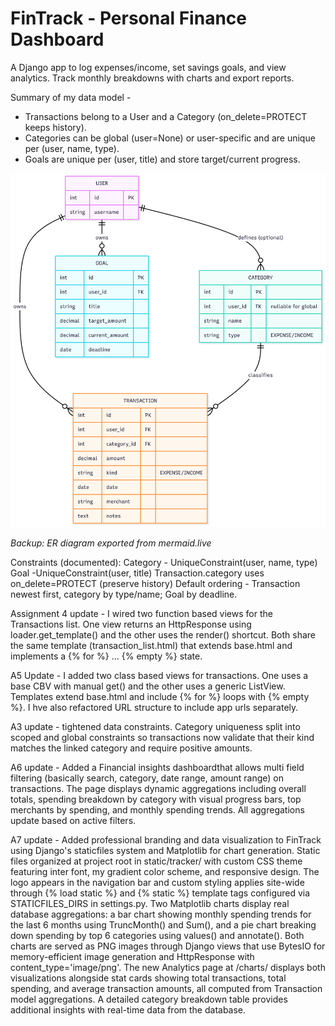 # FinTrack - Personal Finance Dashboard

A Django app to log expenses/income, set savings goals, and view analytics. Track monthly breakdowns with charts and export reports.

Summary of my data model -
- Transactions belong to a User and a Category (on_delete=PROTECT keeps history).
- Categories can be global (user=None) or user-specific and are unique per (user, name, type).
- Goals are unique per (user, title) and store target/current progress.

![ER Diagram](docs/notes/er_fintrack.png)

*Backup: ER diagram exported from mermaid.live*

Constraints (documented):
Category - UniqueConstraint(user, name, type)
Goal -UniqueConstraint(user, title)
Transaction.category uses on_delete=PROTECT (preserve history)
Default ordering - Transaction newest first, category by type/name; Goal by deadline.

Assignment 4 update - I wired two function based views for the Transactions list. One view returns an HttpResponse using loader.get_template() and the other uses the render() shortcut. Both share the same template (transaction_list.html) that extends base.html and implements a {% for %} … {% empty %} state.

A5 Update - I added two class based views for transactions. One uses a base CBV with manual get() and the other uses a generic ListView. Templates extend base.html and include {% for %} loops with {% empty %}. I hve also refactored URL structure to include app urls separately.

A3 update - tightened data constraints. Category uniqueness split into scoped and global constraints so transactions now validate that their kind matches the linked category and require positive amounts.

A6 update - Added a Financial insights dashboardthat allows multi field filtering (basically search, category, date range, amount range) on transactions. The page displays dynamic aggregations including overall totals, spending breakdown by category with visual progress bars, top merchants by spending, and monthly spending trends. All aggregations update based on active filters.

A7 update - Added professional branding and data visualization to FinTrack using Django's staticfiles system and Matplotlib for chart generation. Static files organized at project root in static/tracker/ with custom CSS theme featuring inter font, my gradient color scheme, and responsive design. The logo appears in the navigation bar and custom styling applies site-wide through {% load static %} and {% static %} template tags configured via STATICFILES_DIRS in settings.py.
Two Matplotlib charts display real database aggregations: a bar chart showing monthly spending trends for the last 6 months using TruncMonth() and Sum(), and a pie chart breaking down spending by top 6 categories using values() and annotate(). Both charts are served as PNG images through Django views that use BytesIO for memory-efficient image generation and HttpResponse with content_type='image/png'.
The new Analytics page at /charts/ displays both visualizations alongside stat cards showing total transactions, total spending, and average transaction amounts, all computed from Transaction model aggregations. A detailed category breakdown table provides additional insights with real-time data from the database.